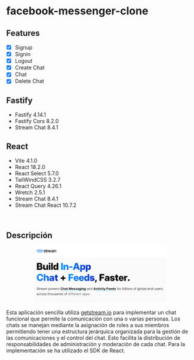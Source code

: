 # facebook-messenger-clone

## Features
- [x] Signup
- [x] Signin
- [x] Logout
- [x] Create Chat
- [x] Chat
- [x] Delete Chat

## Fastify
- Fastify 4.14.1
- Fastify Cors 8.2.0
- Stream Chat 8.4.1

## React
- Vite 4.1.0
- React 18.2.0
- React Select 5.7.0
- TailWindCSS 3.2.7
- React Query 4.26.1
- Wretch 2.5.1
- Stream Chat 8.4.1
- Stream Chat React 10.7.2

</br>

## Descripción

<div align="center">
<img style="width:70%" src="./doc/stream.png" >
</div>

Esta aplicación sencilla utiliza [getstream.io](https://getstream.io/) para implementar un chat funcional que permite la comunicación con una o varias personas. Los chats se manejan mediante la asignación de roles a sus miembros permitiendo tener una estructura jerárquica organizada para la gestión de las comunicaciones y el control del chat. Esto facilita la distribución de responsabilidades de administración y moderación de cada chat. Para la implementación se ha utilizado el SDK de React.